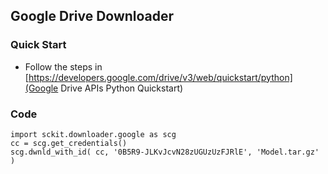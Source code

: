 
## Google Drive Downloader
### Quick Start
* Follow the steps in [https://developers.google.com/drive/v3/web/quickstart/python](Google Drive APIs Python Quickstart)
### Code
```
import sckit.downloader.google as scg
cc = scg.get_credentials()
scg.dwnld_with_id( cc, '0B5R9-JLKvJcvN28zUGUzUzFJRlE', 'Model.tar.gz' )
```
